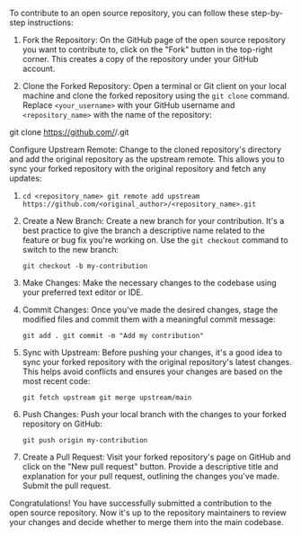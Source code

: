 <p>To contribute to an open source repository, you can follow these step-by-step instructions:</p>
<ol>
<li><p>Fork the Repository: On the GitHub page of the open source repository you want to contribute to, click on the &quot;Fork&quot; button in the top-right corner. This creates a copy of the repository under your GitHub account.</p>
</li>
<li><p>Clone the Forked Repository: Open a terminal or Git client on your local machine and clone the forked repository using the <code>git clone</code> command. Replace <code>&lt;your_username&gt;</code> with your GitHub username and <code>&lt;repository_name&gt;</code> with the name of the repository:</p>
</li>
</ol>
<p>git clone <a href="https://github.com/">https://github.com/</a><your_username>/<repository_name>.git</p>
<p>Configure Upstream Remote: Change to the cloned repository&#39;s directory and add the original repository as the upstream remote. This allows you to sync your forked repository with the original repository and fetch any updates:</p>
<ol>
<li><p><code>cd &lt;repository_name&gt; git remote add upstream https://github.com/&lt;original_author&gt;/&lt;repository_name&gt;.git</code></p>
</li>
<li><p>Create a New Branch: Create a new branch for your contribution. It&#39;s a best practice to give the branch a descriptive name related to the feature or bug fix you&#39;re working on. Use the <code>git checkout</code> command to switch to the new branch:</p>
<p><code>git checkout -b my-contribution</code></p>
</li>
<li><p>Make Changes: Make the necessary changes to the codebase using your preferred text editor or IDE.</p>
</li>
<li><p>Commit Changes: Once you&#39;ve made the desired changes, stage the modified files and commit them with a meaningful commit message:</p>
<p><code>git add . git commit -m &quot;Add my contribution&quot;</code></p>
</li>
<li><p>Sync with Upstream: Before pushing your changes, it&#39;s a good idea to sync your forked repository with the original repository&#39;s latest changes. This helps avoid conflicts and ensures your changes are based on the most recent code:</p>
<p><code>git fetch upstream git merge upstream/main</code></p>
</li>
<li><p>Push Changes: Push your local branch with the changes to your forked repository on GitHub:</p>
<p><code>git push origin my-contribution</code></p>
</li>
<li><p>Create a Pull Request: Visit your forked repository&#39;s page on GitHub and click on the &quot;New pull request&quot; button. Provide a descriptive title and explanation for your pull request, outlining the changes you&#39;ve made. Submit the pull request.</p>
</li>
</ol>
<p>Congratulations! You have successfully submitted a contribution to the open source repository. Now it&#39;s up to the repository maintainers to review your changes and decide whether to merge them into the main codebase.</p>
